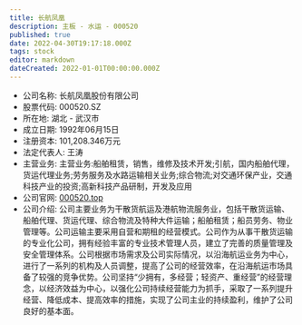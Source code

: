 ```yaml
---
title: 长航凤凰
description: 主板 - 水运 - 000520
published: true
date: 2022-04-30T19:17:18.000Z
tags: stock
editor: markdown
dateCreated: 2022-01-01T00:00:00.000Z
---
```


- 公司名称: 长航凤凰股份有限公司
- 股票代码: 000520.SZ
- 所在地: 湖北 - 武汉市
- 成立日期: 1992年06月15日
- 注册资本: 101,208.346万元
- 法定代表人: 王涛
- 主营业务: 主营业务:船舶租赁，销售，维修及技术开发;引航，国内船舶代理，货运代理业务;劳务服务及水路运输相关业务;综合物流;对交通环保产业，交通科技产业的投资;高新科技产品研制，开发及应用
- 公司官网: [000520.top](000520.top)
- 公司介绍: 公司主要业务为干散货航运及港航物流服务业，包括干散货运输、船舶代理、货运代理、综合物流及特种大件运输；船舶租赁；船员劳务、物业管理等。公司运输主要采用自营和期租的经营模式。公司作为从事干散货运输的专业化公司，拥有经验丰富的专业技术管理人员，建立了完善的质量管理及安全管理体系。公司根据市场需求及公司实际情况，以沿海航运业务为中心，进行了一系列的机构及人员调整，提高了公司的经营效率，在沿海航运市场具备了较强的竞争优势。公司坚持“少拥有，多经营；轻资产、重经营”的经营理念，以经济效益为中心，以强化公司持续经营能力为抓手，采取了一系列提升经营、降低成本、提高效率的措施，实现了公司主业的持续盈利，维护了公司良好的基本面。


